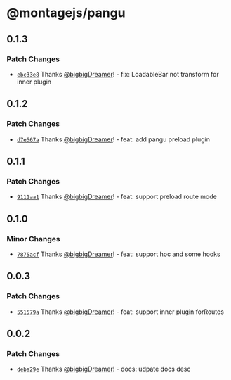 # @montagejs/pangu

## 0.1.3

### Patch Changes

-   [`ebc33e8`](https://github.com/bigbigDreamer/montage/commit/ebc33e8) Thanks [@bigbigDreamer](https://github.com/bigbigDreamer)! - fix: LoadableBar not transform for inner plugin

## 0.1.2

### Patch Changes

-   [`d7e567a`](https://github.com/bigbigDreamer/montage/commit/d7e567a) Thanks [@bigbigDreamer](https://github.com/bigbigDreamer)! - feat: add pangu preload plugin

## 0.1.1

### Patch Changes

-   [`9111aa1`](https://github.com/bigbigDreamer/montage/commit/9111aa1) Thanks [@bigbigDreamer](https://github.com/bigbigDreamer)! - feat: support preload route mode

## 0.1.0

### Minor Changes

-   [`7875acf`](https://github.com/bigbigDreamer/montage/commit/7875acf) Thanks [@bigbigDreamer](https://github.com/bigbigDreamer)! - feat: support hoc and some hooks

## 0.0.3

### Patch Changes

-   [`551579a`](https://github.com/bigbigDreamer/montage/commit/551579a) Thanks [@bigbigDreamer](https://github.com/bigbigDreamer)! - feat: support inner plugin forRoutes

## 0.0.2

### Patch Changes

-   [`deba29e`](https://github.com/bigbigDreamer/montage/commit/deba29e) Thanks [@bigbigDreamer](https://github.com/bigbigDreamer)! - docs: udpate docs desc
